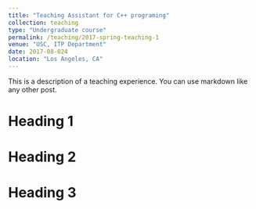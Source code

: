 ```yaml
---
title: "Teaching Assistant for C++ programing"
collection: teaching
type: "Undergraduate course"
permalink: /teaching/2017-spring-teaching-1
venue: "USC, ITP Department"
date: 2017-08-024
location: "Los Angeles, CA"
---
```


This is a description of a teaching experience. You can use markdown like any other post.

Heading 1
======

Heading 2
======

Heading 3
======